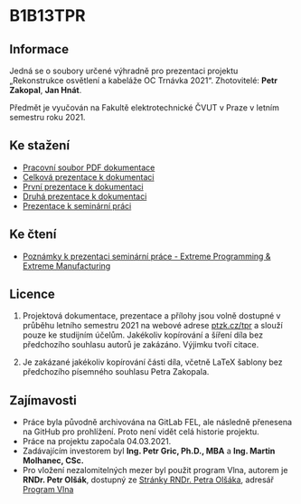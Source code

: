 # B1B13TPR
## Informace

Jedná se o soubory určené výhradně pro prezentaci projektu „Rekonstrukce osvětlení a kabeláže OC Trnávka 2021“.
Zhotovitelé: **Petr Zakopal**, **Jan Hnát**.

Předmět je vyučován na Fakultě elektrotechnické ČVUT v Praze v letním semestru roku 2021.

## Ke stažení
+ [Pracovní soubor PDF dokumentace](/source/tpr.pdf)
+ [Celková prezentace k dokumentaci](/source/files/prezentace.pptx)
+ [První prezentace k dokumentaci](/source/files/Hnat_Zakopal_TPR_prezentace_1.pdf)
+ [Druhá prezentace k dokumentaci](/source/files/Hnat_Zakopal_TPR_prezentace_2.pdf)
+ [Prezentace k seminární práci](/source/files/prezentace_sem.pdf)

## Ke čtení
+ [Poznámky k prezentaci seminární práce - Extreme Programming & Extreme Manufacturing](/source/files/xp_xm.md)

## Licence

1. Projektová dokumentace, prezentace a přílohy jsou volně dostupné v průběhu  letního semestru 2021 na webové adrese [ptzk.cz/tpr](https://ptzk.cz/tpr) a slouží pouze ke studijním účelům. Jakékoliv kopírování a šíření díla bez předchozího souhlasu autorů je zakázáno. Výjimku tvoří citace.

2. Je zakázané jakékoliv kopírování části díla, včetně LaTeX šablony bez předchozího písemného souhlasu Petra Zakopala.

## Zajímavosti
+ Práce byla původně archivována na GitLab FEL, ale následně přenesena na GitHub pro prohlížení. Proto není vidět celá historie projektu.
+ Práce na projektu započala 04.03.2021.
+ Zadávajícím investorem byl **Ing. Petr Gric, Ph.D., MBA** a **Ing. Martin Molhanec, CSc.**
+ Pro vložení nezalomitelných mezer byl použit program Vlna, autorem je **RNDr. Petr Olšák**, dostupný ze [Stránky RNDr. Petra Olšáka](http://petr.olsak.net), adresář [Program Vlna](http://petr.olsak.net/ftp/olsak/vlna/)
